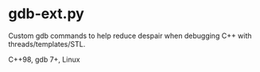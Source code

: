 # gdb-ext.py

Custom gdb commands to help reduce despair when debugging C++ with threads/templates/STL.

C++98, gdb 7+, Linux
